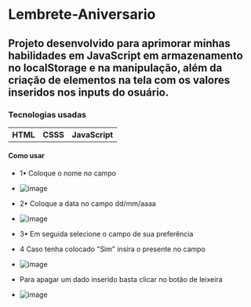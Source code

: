 # Lembrete-Aniversario

## Projeto desenvolvido para aprimorar minhas habilidades em JavaScript em armazenamento no localStorage e na  manipulação, além da criação de elementos na tela com os valores inseridos nos inputs do osuário.

### Tecnologias usadas 

<table>
  <tr>
    <th>HTML</th>
    <th>CSSS</th>
    <th>JavaScript</th>
  </tr>
</table>

#### Como usar 

+ 1• Coloque o nome no campo
+ ![image](https://github.com/CaioColli/Lembrete_Aniversario/assets/110783734/798247b5-122b-42ee-bb60-f49f472146cf)
+ 2• Coloque a data no campo dd/mm/aaaa
+ ![image](https://github.com/CaioColli/Lembrete_Aniversario/assets/110783734/d4bf43fe-c84e-4e8f-8554-ef206dc84465)
+ 3• Em seguida selecione o campo de sua preferência
+ 4  Caso tenha colocado "Sim" insira o presente no campo
+ ![image](https://github.com/CaioColli/Lembrete_Aniversario/assets/110783734/e58c5312-acc8-4d61-be48-1c4eab3814d1)

+ Para apagar um dado inserido basta clicar no botão de leixeira
+ ![image](https://github.com/CaioColli/Lembrete_Aniversario/assets/110783734/3673b165-0efa-4c42-b8b4-46ba83976a36)
